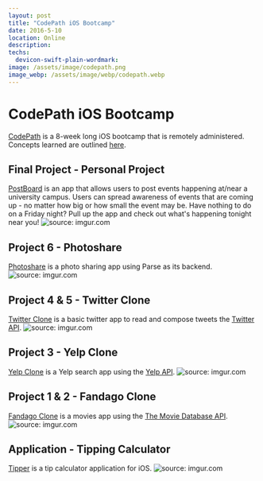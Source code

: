 ```yaml
---
layout: post
title: "CodePath iOS Bootcamp"
date: 2016-5-10
location: Online
description: 
techs:
  devicon-swift-plain-wordmark:
image: /assets/image/codepath.png
image_webp: /assets/image/webp/codepath.webp
---
```


# CodePath iOS Bootcamp
[CodePath](https://codepath.com/) is a 8-week long iOS bootcamp that is remotely administered.
Concepts learned are outlined <a href="http://guides.codepath.com/ios#fundamentals">here</a>.

## Final Project - Personal Project
<a href="https://github.com/iOSDreamTeam/PostBoard" target="_blank">PostBoard</a> is an app that allows users to post events happening at/near a university campus. Users can spread awareness of events that are coming up - no matter how big or how small the event may be. Have nothing to do on a Friday night? Pull up the app and check out what's happening tonight near you!
<img src="http://i.imgur.com/Yy65paN.gif" title="source: imgur.com" />

## Project 6 - Photoshare
<a href="https://github.com/iOSDreamTeam/PostBoard" target="_blank">Photoshare</a> is a photo sharing app using Parse as its backend.
<img src="http://i.imgur.com/MpbPbYa.gif" title="source: imgur.com" />

## Project 4 & 5 - Twitter Clone
<a href="https://github.com/iOSDreamTeam/PostBoard" target="_blank">Twitter Clone</a> is a basic twitter app to read and compose tweets the [Twitter API](https://apps.twitter.com/).
<img src="http://i.imgur.com/cNMeFOD.gif" title="source: imgur.com" />

## Project 3 - Yelp Clone
<a href="https://github.com/iOSDreamTeam/PostBoard" target="_blank">Yelp Clone</a> is a Yelp search app using the [Yelp API](http://www.yelp.com/developers/documentation/v2/search_api).
<img src="http://i.imgur.com/LcTWVmP.gif" title="source: imgur.com" />

## Project 1 & 2 - Fandago Clone
<a href="https://github.com/iOSDreamTeam/PostBoard" target="_blank">Fandago Clone</a> is a movies app using the [The Movie Database API](http://docs.themoviedb.apiary.io/#).
<img src="http://i.imgur.com/blbrnLg.gif" title="source: imgur.com" />

## Application - Tipping Calculator
<a href="https://github.com/dphuang2/Tipper-iOS" target="_blank">Tipper</a> is a tip calculator application for iOS.
<img src="http://i.imgur.com/YMsRMdG.gif" title="source: imgur.com" />
